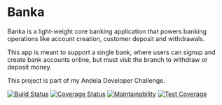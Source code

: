 # Banka

Banka is a light-weight core banking application that powers banking
operations like account creation, customer deposit and withdrawals.

This app is meant to support a single bank, where users can signup and
create bank accounts online, but must visit the branch to withdraw or
deposit money.

This project is part of my Andela Developer Challenge.

[![Build Status](https://travis-ci.com/Ukhu/Banka.svg?branch=develop)](https://travis-ci.com/Ukhu/Banka)
[![Coverage Status](https://coveralls.io/repos/github/Ukhu/Banka/badge.svg)](https://coveralls.io/github/Ukhu/Banka)
[![Maintainability](https://api.codeclimate.com/v1/badges/af0d6491eba303901232/maintainability)](https://codeclimate.com/github/Ukhu/Banka/maintainability)
[![Test Coverage](https://api.codeclimate.com/v1/badges/af0d6491eba303901232/test_coverage)](https://codeclimate.com/github/Ukhu/Banka/test_coverage)
